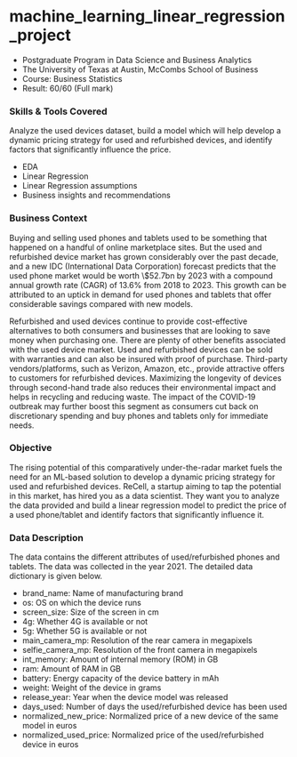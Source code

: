 # machine_learning_linear_regression_project
- Postgraduate Program in Data Science and Business Analytics
- The University of Texas at Austin, McCombs School of Business
- Course: Business Statistics
- Result: 60/60 (Full mark)

### Skills & Tools Covered
Analyze the used devices dataset, build a model which will help develop a dynamic pricing strategy for used and refurbished devices, and identify factors that significantly influence the price.
- EDA
- Linear Regression
- Linear Regression assumptions
- Business insights and recommendations

### Business Context

Buying and selling used phones and tablets used to be something that happened on a handful of online marketplace sites. But the used and refurbished device market has grown considerably over the past decade, and a new IDC (International Data Corporation) forecast predicts that the used phone market would be worth \\$52.7bn by 2023 with a compound annual growth rate (CAGR) of 13.6% from 2018 to 2023. This growth can be attributed to an uptick in demand for used phones and tablets that offer considerable savings compared with new models.

Refurbished and used devices continue to provide cost-effective alternatives to both consumers and businesses that are looking to save money when purchasing one. There are plenty of other benefits associated with the used device market. Used and refurbished devices can be sold with warranties and can also be insured with proof of purchase. Third-party vendors/platforms, such as Verizon, Amazon, etc., provide attractive offers to customers for refurbished devices. Maximizing the longevity of devices through second-hand trade also reduces their environmental impact and helps in recycling and reducing waste. The impact of the COVID-19 outbreak may further boost this segment as consumers cut back on discretionary spending and buy phones and tablets only for immediate needs.

 
### Objective

The rising potential of this comparatively under-the-radar market fuels the need for an ML-based solution to develop a dynamic pricing strategy for used and refurbished devices. ReCell, a startup aiming to tap the potential in this market, has hired you as a data scientist. They want you to analyze the data provided and build a linear regression model to predict the price of a used phone/tablet and identify factors that significantly influence it.

 
### Data Description

The data contains the different attributes of used/refurbished phones and tablets. The data was collected in the year 2021. The detailed data dictionary is given below.


- brand_name: Name of manufacturing brand
- os: OS on which the device runs
- screen_size: Size of the screen in cm
- 4g: Whether 4G is available or not
- 5g: Whether 5G is available or not
- main_camera_mp: Resolution of the rear camera in megapixels
- selfie_camera_mp: Resolution of the front camera in megapixels
- int_memory: Amount of internal memory (ROM) in GB
- ram: Amount of RAM in GB
- battery: Energy capacity of the device battery in mAh
- weight: Weight of the device in grams
- release_year: Year when the device model was released
- days_used: Number of days the used/refurbished device has been used
- normalized_new_price: Normalized price of a new device of the same model in euros
- normalized_used_price: Normalized price of the used/refurbished device in euros
